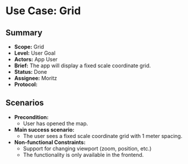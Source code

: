 # Use Case: Grid

## Summary

- **Scope:** Grid
- **Level:** User Goal
- **Actors:** App User
- **Brief:** The app will display a fixed scale coordinate grid.
- **Status:** Done
- **Assignee:** Moritz
- **Protocol:**

## Scenarios

- **Precondition:**
  - User has opened the map.
- **Main success scenario:**
  - The user sees a fixed scale coordinate grid with 1 meter spacing.
- **Non-functional Constraints:**
  - Support for changing viewport (zoom, position, etc.)
  - The functionality is only available in the frontend.
